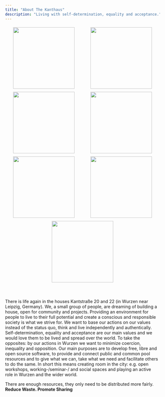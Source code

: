 ```yaml
---
title: "About The Kanthaus"
description: "Living with self-determination, equality and acceptance."
---
```

<div style="display: flex; flex-wrap: wrap; justify-content: space-around;">
  <img src="/pics/dougintheyard.jpg" />
  <img src="/pics/wurzenfront.jpg" />
  <img src="/pics/001.jpg" />
  <img src="/pics/002.jpg" />
  <img src="/pics/003.jpg" />
  <img src="/pics/004.jpg" />
  <img src="/pics/005.jpg" />
</div>
<br></br>

There is life again in the houses Kantstraße 20 and 22 (in Wurzen near Leipzig, Germany). We, a small group of people, are dreaming of building a house, open for community and projects. Providing an environment for people to live to their full potential and create a conscious and responsible society is what we strive for. We want to base our actions on our values instead of the status quo, think and live independently and authentically. Self-determination, equality and acceptance are our main values and we would love them to be lived and spread over the world. To take the opposites: by our actions in Wurzen we want to minimize coercion, inequality and opposition. Our main purposes are to develop free, libre and open source software, to provide and connect public and common pool resources and to give what we can, take what we need and facilitate others to do the same. In short this means creating room in the city: e.g. open workshops, working-/seminar-/ and social spaces and playing an active role in Wurzen and the wider world.

There are enough resources, they only need to be distributed more fairly.</br>
**Reduce Waste. Promote Sharing**

<style>
img {
  height: 200px;
  padding: 5px;
}
</style>
